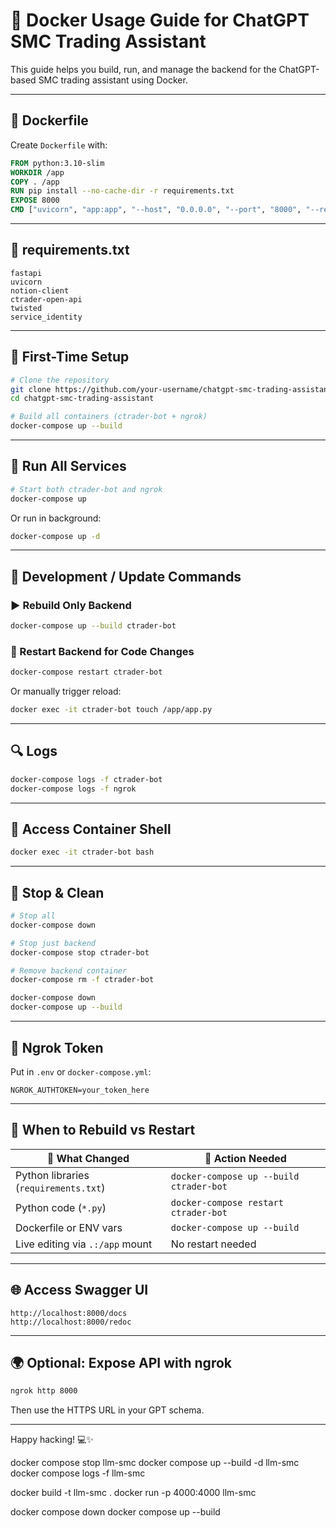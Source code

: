# 🐳 Docker Usage Guide for ChatGPT SMC Trading Assistant

This guide helps you build, run, and manage the backend for the ChatGPT-based SMC trading assistant using Docker.


---

## 🐳 Dockerfile

Create `Dockerfile` with:

```dockerfile
FROM python:3.10-slim
WORKDIR /app
COPY . /app
RUN pip install --no-cache-dir -r requirements.txt
EXPOSE 8000
CMD ["uvicorn", "app:app", "--host", "0.0.0.0", "--port", "8000", "--reload"]
```

---

## 📜 requirements.txt

```
fastapi
uvicorn
notion-client
ctrader-open-api
twisted
service_identity
```

---

## 🧪 First-Time Setup

```bash
# Clone the repository
git clone https://github.com/your-username/chatgpt-smc-trading-assistant.git
cd chatgpt-smc-trading-assistant

# Build all containers (ctrader-bot + ngrok)
docker-compose up --build
```

---

## 🚀 Run All Services

```bash
# Start both ctrader-bot and ngrok
docker-compose up
```

Or run in background:

```bash
docker-compose up -d
```

---

## 🔄 Development / Update Commands

### ▶️ Rebuild Only Backend

```bash
docker-compose up --build ctrader-bot
```

### 🔁 Restart Backend for Code Changes

```bash
docker-compose restart ctrader-bot
```

Or manually trigger reload:

```bash
docker exec -it ctrader-bot touch /app/app.py
```

---

## 🔍 Logs

```bash
docker-compose logs -f ctrader-bot
docker-compose logs -f ngrok
```

---

## 🐚 Access Container Shell

```bash
docker exec -it ctrader-bot bash
```

---

## 🛑 Stop & Clean

```bash
# Stop all
docker-compose down

# Stop just backend
docker-compose stop ctrader-bot

# Remove backend container
docker-compose rm -f ctrader-bot

docker-compose down
docker-compose up --build


```
---

## 🔐 Ngrok Token

Put in `.env` or `docker-compose.yml`:

```env
NGROK_AUTHTOKEN=your_token_here
```

---

## 🧠 When to Rebuild vs Restart

| 🔧 What Changed                          | 🏁 Action Needed                             |
|-----------------------------------------|----------------------------------------------|
| Python libraries (`requirements.txt`)   | `docker-compose up --build ctrader-bot`      |
| Python code (`*.py`)                    | `docker-compose restart ctrader-bot`         |
| Dockerfile or ENV vars                  | `docker-compose up --build`                  |
| Live editing via `.:/app` mount         | No restart needed                            |

---

## 🌐 Access Swagger UI

```
http://localhost:8000/docs
http://localhost:8000/redoc
```

---

## 🌍 Optional: Expose API with ngrok

```bash
ngrok http 8000
```

Then use the HTTPS URL in your GPT schema.

---

Happy hacking! 💻✨


docker compose stop llm-smc
docker compose up --build -d llm-smc   
docker compose logs -f llm-smc




docker build -t llm-smc  .
docker run -p 4000:4000 llm-smc 



docker compose down
docker compose up --build
